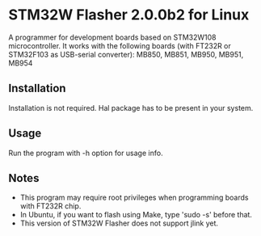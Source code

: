 STM32W Flasher 2.0.0b2 for Linux
================================

A programmer for development boards based on STM32W108 microcontroller.
It works with the following boards (with FT232R or STM32F103 as USB-serial converter):
MB850, MB851, MB950, MB951, MB954

Installation
------------

Installation is not required.
Hal package has to be present in your system.


Usage
-----

Run the program with -h option for usage info.


Notes
-----

- This program may require root privileges when programming boards with FT232R chip.
- In Ubuntu, if you want to flash using Make, type 'sudo -s' before that.
- This version of STM32W Flasher does not support jlink yet.
